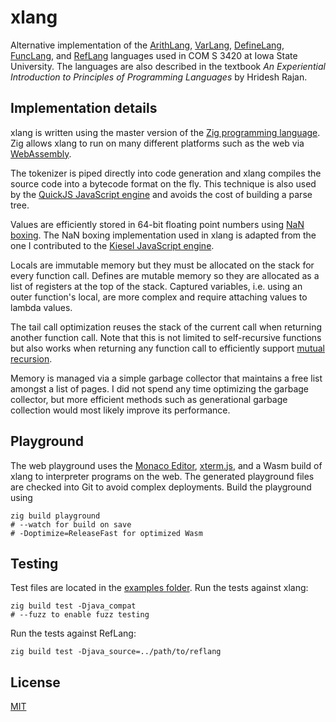 # xlang

Alternative implementation of the [ArithLang](https://github.com/clayness/arithlang),
[VarLang](https://github.com/clayness/varlang), [DefineLang](https://github.com/clayness/definelang),
[FuncLang](https://github.com/clayness/funclang), and [RefLang](https://github.com/clayness/reflang)
languages used in COM S 3420 at Iowa State University. The languages are also
described in the textbook _An Experiential Introduction to Principles of
Programming Languages_ by Hridesh Rajan.

## Implementation details

xlang is written using the master version of the
[Zig programming language](https://ziglang.org/). Zig allows xlang to run on
many different platforms such as the web via
[WebAssembly](https://webassembly.org/).

The tokenizer is piped directly into code generation and xlang compiles the
source code into a bytecode format on the fly. This technique is also used by
the [QuickJS JavaScript engine](https://bellard.org/quickjs/quickjs.html#Bytecode)
and avoids the cost of building a parse tree.

Values are efficiently stored in 64-bit floating point numbers using
[NaN boxing](https://leonardschuetz.ch/blog/nan-boxing/). The NaN boxing
implementation used in xlang is adapted from the one I contributed to the
[Kiesel JavaScript engine](https://codeberg.org/kiesel-js/kiesel/pulls/37).

Locals are immutable memory but they must be allocated on the stack for every
function call. Defines are mutable memory so they are allocated as a list of
registers at the top of the stack. Captured variables, i.e. using an outer
function's local, are more complex and require attaching values to lambda
values.

The tail call optimization reuses the stack of the current call when returning
another function call. Note that this is not limited to self-recursive functions
but also works when returning any function call to efficiently support
[mutual recursion](https://wikipedia.org/wiki/Mutual_recursion).

Memory is managed via a simple garbage collector that maintains a free list
amongst a list of pages. I did not spend any time optimizing the garbage
collector, but more efficient methods such as generational garbage collection
would most likely improve its performance.

## Playground

The web playground uses the [Monaco Editor](https://microsoft.github.io/monaco-editor/),
[xterm.js](https://xtermjs.org/), and a Wasm build of xlang to interpreter
programs on the web. The generated playground files are checked into Git to
avoid complex deployments. Build the playground using

```
zig build playground
# --watch for build on save
# -Doptimize=ReleaseFast for optimized Wasm
```

## Testing

Test files are located in the [examples folder](./examples/). Run the tests
against xlang:

```
zig build test -Djava_compat
# --fuzz to enable fuzz testing
```

Run the tests against RefLang:

```
zig build test -Djava_source=../path/to/reflang
```

## License

[MIT](./LICENSE)
